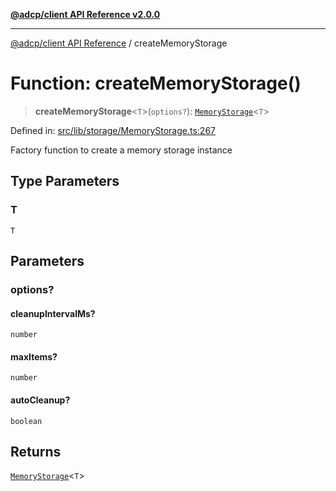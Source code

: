 [**@adcp/client API Reference v2.0.0**](../README.md)

***

[@adcp/client API Reference](../README.md) / createMemoryStorage

# Function: createMemoryStorage()

> **createMemoryStorage**\<`T`\>(`options?`): [`MemoryStorage`](../classes/MemoryStorage.md)\<`T`\>

Defined in: [src/lib/storage/MemoryStorage.ts:267](https://github.com/adcontextprotocol/adcp-client/blob/e8953d756e5ce5fafa76c5e8fa2f0316f0da0998/src/lib/storage/MemoryStorage.ts#L267)

Factory function to create a memory storage instance

## Type Parameters

### T

`T`

## Parameters

### options?

#### cleanupIntervalMs?

`number`

#### maxItems?

`number`

#### autoCleanup?

`boolean`

## Returns

[`MemoryStorage`](../classes/MemoryStorage.md)\<`T`\>
